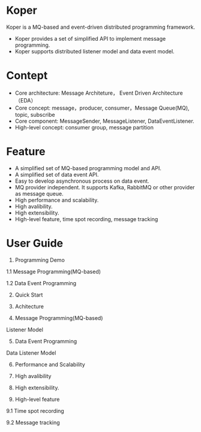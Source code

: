 # Koper
 Koper is a MQ-based and event-driven distributed programming framework.
 * Koper provides a set of simplified API to implement message programming.
 * Koper supports distributed listener model and data event model.
 
# Contept 
 * Core architecture:  Message Architeture， Event Driven Architecture（EDA）
 * Core concept:       message，producer, consumer，Message Queue(MQ), topic, subscribe
 * Core component:     MessageSender, MessageListener, DataEventListener.
 * High-level concept: consumer group, message partition


# Feature
 *  A simplified set of MQ-based programming model and API.
 *  A simplified set of data event API.
  * Easy to develop asynchronous process on data event.
 *  MQ provider independent. It supports Kafka, RabbitMQ or other provider as message queue.
 *  High performance and scalability.
 *  High avalibility.
 *  High extensibility.
 *  High-level feature, time spot recording, message tracking
 
# User Guide
1. Programming Demo

 1.1 Message Programming(MQ-based)

 1.2 Data Event Programming

2. Quick Start

3. Achitecture

4. Message Programming(MQ-based)
   
 Listener Model

5. Data Event Programming

 Data Listener Model

6. Performance and Scalability

7. High avalibility
8. High extensibility.
9. High-level feature

 9.1 Time spot recording
 
 9.2 Message tracking

